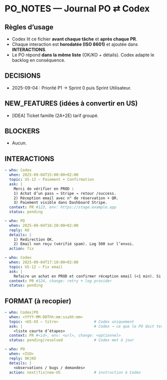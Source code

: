 # PO\_NOTES — Journal PO ⇄ Codex

## Règles d’usage

* Codex lit ce fichier **avant chaque tâche** et **après chaque PR**.
* Chaque interaction est **horodatée (ISO 8601)** et ajoutée dans **INTERACTIONS**.
* Le PO répond **dans la même liste** (OK/KO + détails). Codex adapte le backlog en conséquence.

## DECISIONS

* 2025-09-04 : Priorité P1 → Sprint 0 puis Sprint Utilisateur.

## NEW\_FEATURES (idées à convertir en US)

* \[IDEA] Ticket famille (2A+2E) tarif groupé.

## BLOCKERS

* Aucun.

## INTERACTIONS

```yaml
- who: Codex
  when: 2025-09-04T15:00:00+02:00
  topic: US-12 — Paiement + Confirmation
  ask: |
    Merci de vérifier en PROD :
    1) Achat d’un pass → Stripe → retour /success.
    2) Réception email avec n° de réservation + QR.
    3) Paiement visible dans Dashboard Stripe.
  context: PR #123, env: https://stage.example.app
  status: pending

- who: PO
  when: 2025-09-04T16:20:00+02:00
  reply: KO
  details: |
    1) Redirection OK.
    2) Email non reçu (vérifié spam). Log 500 sur l’envoi.
  action: fix

- who: Codex
  when: 2025-09-04T17:10:00+02:00
  topic: US-12 — Fix email
  ask: |
    Refaire un achat en PROD et confirmer réception email (<1 min). Si échec, indiquer heure exacte.
  context: PR #124, change: retry + log provider
  status: pending
```

## FORMAT (à recopier)

```yaml
- who: Codex|PO
  when: <YYYY-MM-DDThh:mm:ss±hh:mm>
  topic: <US-XX — titre>                # Codex uniquement
  ask: |                                # Codex → ce que le PO doit tester en prod
    <liste courte d’étapes>
  context: PR #<id>, env: <url>, change: <optionnel>
  status: pending|resolved              # Codex met à jour

- who: PO
  when: <ISO>
  reply: OK|KO
  details: |
    <observations / bugs / demandes>
  action: next|fix|new-US               # instruction à Codex
```
